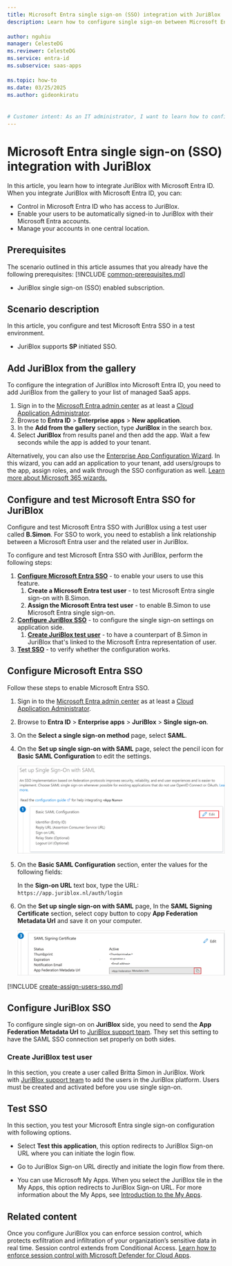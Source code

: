 ```yaml
---
title: Microsoft Entra single sign-on (SSO) integration with JuriBlox
description: Learn how to configure single sign-on between Microsoft Entra ID and JuriBlox.

author: nguhiu
manager: CelesteDG
ms.reviewer: CelesteDG
ms.service: entra-id
ms.subservice: saas-apps

ms.topic: how-to
ms.date: 03/25/2025
ms.author: gideonkiratu


# Customer intent: As an IT administrator, I want to learn how to configure single sign-on between Microsoft Entra ID and JuriBlox so that I can control who has access to JuriBlox, enable automatic sign-in with Microsoft Entra accounts, and manage my accounts in one central location.
---
```


# Microsoft Entra single sign-on (SSO) integration with JuriBlox

In this article,  you learn how to integrate JuriBlox with Microsoft Entra ID. When you integrate JuriBlox with Microsoft Entra ID, you can:

* Control in Microsoft Entra ID who has access to JuriBlox.
* Enable your users to be automatically signed-in to JuriBlox with their Microsoft Entra accounts.
* Manage your accounts in one central location.

## Prerequisites
The scenario outlined in this article assumes that you already have the following prerequisites:
[!INCLUDE [common-prerequisites.md](~/identity/saas-apps/includes/common-prerequisites.md)]
* JuriBlox single sign-on (SSO) enabled subscription.

## Scenario description

In this article,  you configure and test Microsoft Entra SSO in a test environment.

* JuriBlox supports **SP** initiated SSO.

## Add JuriBlox from the gallery

To configure the integration of JuriBlox into Microsoft Entra ID, you need to add JuriBlox from the gallery to your list of managed SaaS apps.

1. Sign in to the [Microsoft Entra admin center](https://entra.microsoft.com) as at least a [Cloud Application Administrator](~/identity/role-based-access-control/permissions-reference.md#cloud-application-administrator).
1. Browse to **Entra ID** > **Enterprise apps** > **New application**.
1. In the **Add from the gallery** section, type **JuriBlox** in the search box.
1. Select **JuriBlox** from results panel and then add the app. Wait a few seconds while the app is added to your tenant.

 Alternatively, you can also use the [Enterprise App Configuration Wizard](https://portal.office.com/AdminPortal/home?Q=Docs#/azureadappintegration). In this wizard, you can add an application to your tenant, add users/groups to the app, assign roles, and walk through the SSO configuration as well. [Learn more about Microsoft 365 wizards.](/microsoft-365/admin/misc/azure-ad-setup-guides)


<a name='configure-and-test-azure-ad-sso-for-juriblox'></a>

## Configure and test Microsoft Entra SSO for JuriBlox

Configure and test Microsoft Entra SSO with JuriBlox using a test user called **B.Simon**. For SSO to work, you need to establish a link relationship between a Microsoft Entra user and the related user in JuriBlox.

To configure and test Microsoft Entra SSO with JuriBlox, perform the following steps:

1. **[Configure Microsoft Entra SSO](#configure-azure-ad-sso)** - to enable your users to use this feature.
    1. **Create a Microsoft Entra test user** - to test Microsoft Entra single sign-on with B.Simon.
    1. **Assign the Microsoft Entra test user** - to enable B.Simon to use Microsoft Entra single sign-on.
1. **[Configure JuriBlox SSO](#configure-juriblox-sso)** - to configure the single sign-on settings on application side.
    1. **[Create JuriBlox test user](#create-juriblox-test-user)** - to have a counterpart of B.Simon in JuriBlox that's linked to the Microsoft Entra representation of user.
1. **[Test SSO](#test-sso)** - to verify whether the configuration works.

<a name='configure-azure-ad-sso'></a>

## Configure Microsoft Entra SSO

Follow these steps to enable Microsoft Entra SSO.

1. Sign in to the [Microsoft Entra admin center](https://entra.microsoft.com) as at least a [Cloud Application Administrator](~/identity/role-based-access-control/permissions-reference.md#cloud-application-administrator).
1. Browse to **Entra ID** > **Enterprise apps** > **JuriBlox** > **Single sign-on**.
1. On the **Select a single sign-on method** page, select **SAML**.
1. On the **Set up single sign-on with SAML** page, select the pencil icon for **Basic SAML Configuration** to edit the settings.

   ![Edit Basic SAML Configuration](common/edit-urls.png)

1. On the **Basic SAML Configuration** section, enter the values for the following fields:

    In the **Sign-on URL** text box, type the URL:
    `https://app.juriblox.nl/auth/login`

1. On the **Set up single sign-on with SAML** page, In the **SAML Signing Certificate** section, select copy button to copy **App Federation Metadata Url** and save it on your computer.

	![The Certificate download link](common/copy-metadataurl.png)

<a name='create-an-azure-ad-test-user'></a>

[!INCLUDE [create-assign-users-sso.md](~/identity/saas-apps/includes/create-assign-users-sso.md)]

## Configure JuriBlox SSO

To configure single sign-on on **JuriBlox** side, you need to send the **App Federation Metadata Url** to [JuriBlox support team](mailto:support@juriblox.nl). They set this setting to have the SAML SSO connection set properly on both sides.

### Create JuriBlox test user

In this section, you create a user called Britta Simon in JuriBlox. Work with [JuriBlox support team](mailto:support@juriblox.nl) to add the users in the JuriBlox platform. Users must be created and activated before you use single sign-on.

## Test SSO 

In this section, you test your Microsoft Entra single sign-on configuration with following options. 

* Select **Test this application**, this option redirects to JuriBlox Sign-on URL where you can initiate the login flow. 

* Go to JuriBlox Sign-on URL directly and initiate the login flow from there.

* You can use Microsoft My Apps. When you select the JuriBlox tile in the My Apps, this option redirects to JuriBlox Sign-on URL. For more information about the My Apps, see [Introduction to the My Apps](https://support.microsoft.com/account-billing/sign-in-and-start-apps-from-the-my-apps-portal-2f3b1bae-0e5a-4a86-a33e-876fbd2a4510).

## Related content

Once you configure JuriBlox you can enforce session control, which protects exfiltration and infiltration of your organization’s sensitive data in real time. Session control extends from Conditional Access. [Learn how to enforce session control with Microsoft Defender for Cloud Apps](/cloud-app-security/proxy-deployment-any-app).
